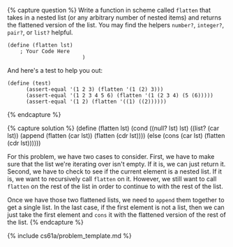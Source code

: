 {% capture question %}
Write a function in scheme called `flatten` that takes in a nested list (or any arbitrary number of nested items) and returns the flattened version of the list. You may find the helpers `number?`, `integer?`, `pair?`, or `list?` helpful.

    (define (flatten lst)
        ; Your Code Here
                            )

And here's a test to help you out:

    (define (test)
          (assert-equal '(1 2 3) (flatten '(1 (2) 3)))
          (assert-equal '(1 2 3 4 5 6) (flatten '(1 (2 3 4) (5 (6)))))
          (assert-equal '(1 2) (flatten '((1) ((2))))))
{% endcapture %}

{% capture solution %}
    (define (flatten lst)
        (cond ((null? lst) lst)
              ((list? (car lst)) (append (flatten (car lst)) (flatten (cdr lst))))
              (else (cons (car lst) (flatten (cdr lst))))))

For this problem, we have two cases to consider. First, we have to make sure that the list we're iterating over isn't empty. If it is, we can just return it. Second, we have to check to see if the current element is a nested list. If it is, we want to recursively call `flatten` on it. However, we still want to call `flatten` on the rest of the list in order to continue to with the rest of the list.

Once we have those two flattened lists, we need to `append` them together to get a single list. In the last case, if the first element is not a list, then we can just take the first element and `cons` it with the flattened version of the rest of the list.
{% endcapture %}

{% include cs61a/problem_template.md %}